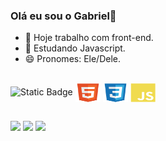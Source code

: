### Olá eu sou o Gabriel👋

- 🔭 Hoje trabalho com front-end.
- 🌱 Estudando Javascript.
- 😄 Pronomes: Ele/Dele.

<div style="display: inline_block"><br>
  <img alt="Static Badge" src="https://img.shields.io/badge/Html5-000?style=for-the-badge&logo=html5&labelColor=white&color=%23E34F26">
  <img align="center" alt="Moraes-HTML" height="30" width="40" src="https://raw.githubusercontent.com/devicons/devicon/master/icons/html5/html5-original.svg">
  <img align="center" alt="Moraes-CSS" height="30" width="40" src="https://raw.githubusercontent.com/devicons/devicon/master/icons/css3/css3-original.svg">
  <img align="center" alt="Moraes-Js" height="30" width="40" src="https://raw.githubusercontent.com/devicons/devicon/master/icons/javascript/javascript-plain.svg">
</div>

##

<div> 
  <a href="https://instagram.com/moraes_7k" target="_blank"><img src="https://img.shields.io/badge/-Instagram-%23E4405F?style=for-the-badge&logo=instagram&logoColor=white" target="_blank"></a>
 <a href="https://discord.gg/483409250333491216" target="_blank"><img src="https://img.shields.io/badge/Discord-7289DA?style=for-the-badge&logo=discord&logoColor=white" target="_blank"></a> 
  <a href = "mailto:gabrielmoraes2024ofc@gmail.com"><img src="https://img.shields.io/badge/-Gmail-%23333?style=for-the-badge&logo=gmail&logoColor=white" target="_blank"></a
</div>
